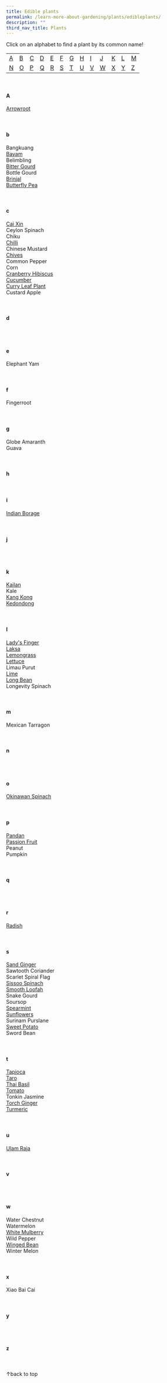 ```yaml
---
title: Edible plants
permalink: /learn-more-about-gardening/plants/edibleplants/
description: ""
third_nav_title: Plants
---
```

<a id="top"></a>
Click on an alphabet to find a plant by its common name!

<table>
	<tbody>
		<tr>
		<td style="width:0; border-bottom:0px"><a href="#a">A</a></td>
		<td style="width:0; border-bottom:0px"><a href="#b">B</a></td>
		<td style="width:0; border-bottom:0px"><a href="#c">C</a></td>
		<td style="width:0; border-bottom:0px"><a href="#d">D</a></td>
		<td style="width:0; border-bottom:0px"><a href="#e">E</a></td>
		<td style="width:0; border-bottom:0px"><a href="#f">F</a></td>
		<td style="width:0; border-bottom:0px"><a href="#g">G</a></td>
		<td style="width:0; border-bottom:0px"><a href="#h">H</a></td>
		<td style="width:0; border-bottom:0px"><a href="#i">I</a></td>
		<td style="width:0; border-bottom:0px"><a href="#j">J</a></td>
		<td style="width:0; border-bottom:0px"><a href="#k">K</a></td>
		<td style="width:0; border-bottom:0px"><a href="#l">L</a></td>
		<td style="border-bottom:0px"><a href="#m">M</a></td>
	</tr>
		<tr>
		<td style="width:0; border-bottom:0px"><a href="#n">N</a></td>
		<td style="width:0; border-bottom:0px"><a href="#o">O</a></td>
		<td style="width:0; border-bottom:0px"><a href="#p">P</a></td>
		<td style="width:0; border-bottom:0px"><a href="#q">Q</a></td>
		<td style="width:0; border-bottom:0px"><a href="#r">R</a></td>
		<td style="width:0; border-bottom:0px"><a href="#s">S</a></td>
		<td style="width:0; border-bottom:0px"><a href="#t">T</a></td>
		<td style="width:0; border-bottom:0px"><a href="#u">U</a></td>
		<td style="width:0; border-bottom:0px"><a href="#v">V</a></td>
		<td style="width:0; border-bottom:0px"><a href="#w">W</a></td>
		<td style="width:0; border-bottom:0px"><a href="#x">X</a></td>
		<td style="width:0; border-bottom:0px"><a href="#y">Y</a></td>
		<td style="border-bottom:0px"><a href="#z">Z</a></td>
	</tr>
</tbody></table>
<br>


<section>
<h4 id="a">A</h4>
<a href="/page-index/edible-plants/arrowroot">Arrowroot</a><br>
	<br><br>
</section>

<section>
<h4 id="b">b</h4>
Bangkuang <br>
	<a href="/page-index/edible-plants/bayam/">Bayam</a><br>
Belimbling <br>
<a href="/page-index/edible-plants/bitter-gourd/">Bitter Gourd</a><br>
Bottle Gourd <br>
<a href="/page-index/edible-plants/brinjal/">Brinjal</a><br>
	<a href="/page-index/edible-plants/butterfly-pea/">Butterfly Pea</a><br>
	 <br><br>
</section>

<section>
<h4 id="c">c</h4>
	<a href="/page-index/edible-plants/cai-xin/">Cai Xin</a><br>
Ceylon Spinach <br>
Chiku <br>
<a href="/page-index/edible-plants/chilli/">Chilli</a><br>
Chinese Mustard <br>
	<a href="/page-index/edible-plants/chives/">Chives</a><br>
Common Pepper <br>
Corn <br>
	<a href="/page-index/edible-plants/cranberry-hibiscus/">Cranberry Hibiscus</a> <br>
<a href="/page-index/edible-plants/cucumber/">Cucumber</a><br>
<a href="/page-index/edible-plants/curry-leaf-plant/">Curry Leaf Plant</a><br>
Custard Apple <br>
	 <br><br>
</section>

<section>
<h4 id="d">d</h4>
	<br><br>
</section>

<section>
<h4 id="e">e</h4>
Elephant Yam<br>
	<br><br>
</section>

<section>
<h4 id="f">f</h4>
Fingerroot<br>
<br><br>
</section>

<section>
<h4 id="g">g</h4>
Globe Amaranth<br>
Guava<br>
<br><br>
</section>

<section>
<h4 id="h">h</h4>
<br>
</section>

<section>
<h4 id="i">i</h4>
<a href="/page-index/edible-plants/indian-borage/">Indian Borage</a><br>
<br><br>
</section>

<section>
<h4 id="j">j</h4>
	<br><br>
	</section>

<section>
<h4 id="k">k</h4>
	<a href="/page-index/edible-plants/kai-lan/">Kailan</a><br>
Kale<br>
	<a href="/page-index/edible-plants/kang-kong/">Kang Kong</a><br>
<a href="/page-index/edible-plants/kedondong/">Kedondong</a><br>
<br><br>
</section>

<section>
<h4 id="l">l</h4>
<a href="/page-index/edible-plants/ladys-finger/">Lady's Finger</a><br>
<a href="/page-index/edible-plants/laksa/">Laksa</a><br>
<a href="/page-index/edible-plants/lemongrass/">Lemongrass</a><br>
<a href="/page-index/edible-plants/lettuce/">Lettuce</a><br>
Limau Purut<br>
<a href="/page-index/edible-plants/lime/">Lime</a><br>
<a href="/page-index/edible-plants/long-bean/">Long Bean</a><br>
Longevity Spinach<br>
<br><br>
</section>

<section>
<h4 id="m">m</h4>
Mexican Tarragon<br>
<br><br>
</section>

<section>
<h4 id="n">n</h4>
<br><br>
	</section>
	
<section>
<h4 id="o">o</h4>
<a href="/page-index/edible-plants/okinawan-spinach/">Okinawan Spinach</a><br>
<br><br>
</section>

<section>
<h4 id="p">p</h4>
	<a href="/page-index/edible-plants/pandan/">Pandan</a><br>
	<a href="/page-index/edible-plants/passion-fruit/">Passion Fruit</a><br>
Peanut<br>
Pumpkin <br>
<br><br>
</section>

<section>
<h4 id="q">q</h4>
<br><br>
	</section>
	
<section>
<h4 id="r">r</h4>
	<a href="/page-index/edible-plants/radish/">Radish</a><br>
<br><br>
</section>

<section>
<h4 id="s">s</h4>
	<a href="/page-index/edible-plants/sand-ginger/">Sand Ginger</a><br>
Sawtooth Coriander<br>
Scarlet Spiral Flag<br>
<a href="/page-index/edible-plants/sissoo-spinach/">Sissoo Spinach</a><br>
<a href="/page-index/edible-plants/smooth-loofah/">Smooth Loofah</a><br>
Snake Gourd<br>
Soursop<br>
	<a href="/page-index/edible-plants/lime/">Spearmint</a><br>
	<a href="/page-index/edible-plants/sunflower/">Sunflowers</a><br>
Surinam Purslane<br>
	<a href="/page-index/edible-plants/sweet-potato/">Sweet Potato</a><br>
Sword Bean<br>
<br><br>
</section>

<section>
<h4 id="t">t</h4>
	<a href="/page-index/edible-plants/tapioca/">Tapioca</a><br>
	<a href="/page-index/edible-plants/taro/">Taro</a><br>
	<a href="/page-index/edible-plants/thai-basil/">Thai Basil</a><br>
	<a href="/page-index/edible-plants/tomato/">Tomato</a><br>
Tonkin Jasmine<br>
<a href="/page-index/edible-plants/torch-ginger/">Torch Ginger</a><br>
<a href="/page-index/edible-plants/turmeric/">Turmeric</a><br>
	<br><br>
</section>

<section>
<h4 id="u">u</h4>
<a href="/page-index/edible-plants/ulam-raja/">Ulam Raja</a><br>
	<br><br>
	</section>

<section>
<h4 id="v">v</h4>
	<br><br>
	</section>
	
<section>
<h4 id="w">w</h4>
Water Chestnut<br>
Watermelon<br>
<a href="/page-index/edible-plants/white-mulberry/">White Mulberry</a><br>
Wild Pepper<br>
<a href="/page-index/edible-plants/winged-bean/">Winged Bean</a><br>
Winter Melon<br>
	<br><br>
	</section>

<section>
<h4 id="x">x</h4>
Xiao Bai Cai<br>
	<br><br>
	</section>
	
<section>
<h4 id="y">y</h4>
	<br><br>
	</section>
	
<section>
<h4 id="z">z</h4>
	<br><br>
	</section>

<div class="float-buttons">
	<div style="position:relative;" class="inner-wrapper-sticky">
  <a style="text-decoration:none" class="float-buttons left" href="#top">↑back to top</a>
	</div>
	</div>